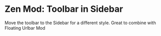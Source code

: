 
# Zen Mod: Toolbar in Sidebar

Move the toolbar to the Sidebar for a different style.
Great to combine with Floating Urlbar Mod
